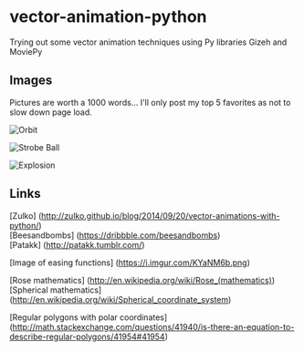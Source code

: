 vector-animation-python
=======================

Trying out some vector animation techniques using Py libraries Gizeh and MoviePy

Images
------
Pictures are worth a 1000 words... I'll only post my top 5 favorites as not to slow down page load.

![Orbit](https://raw.githubusercontent.com/bradleybossard/vector-animation-python/master/gifs/myimage1.gif)

![Strobe Ball](https://raw.githubusercontent.com/bradleybossard/vector-animation-python/master/gifs/myimage2.gif)

![Explosion](https://raw.githubusercontent.com/bradleybossard/vector-animation-python/master/gifs/myimage3.gif)

Links
-----
[Zulko] (http://zulko.github.io/blog/2014/09/20/vector-animations-with-python/)<br>
[Beesandbombs] (https://dribbble.com/beesandbombs)<br>
[Patakk] (http://patakk.tumblr.com/)<br>

[Image of easing functions] (https://i.imgur.com/KYaNM6b.png)<br>

[Rose mathematics] (http://en.wikipedia.org/wiki/Rose_(mathematics))<br>
[Spherical mathematics] (http://en.wikipedia.org/wiki/Spherical_coordinate_system)<br>

[Regular polygons with polar coordinates] (http://math.stackexchange.com/questions/41940/is-there-an-equation-to-describe-regular-polygons/41954#41954)
